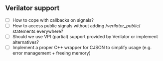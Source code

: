 ## Verilator support

* [ ] How to cope with callbacks on signals?
* [ ] How to access public signals without adding /*verilator_public*/
  statements everywhere?
* [ ] Should we use VPI (partial) support provided by Verilator or implement
  alternatives?
* [ ] Implement a proper C++ wrapper for CJSON to simplify usage (e.g. error
  management + freeing memory)
